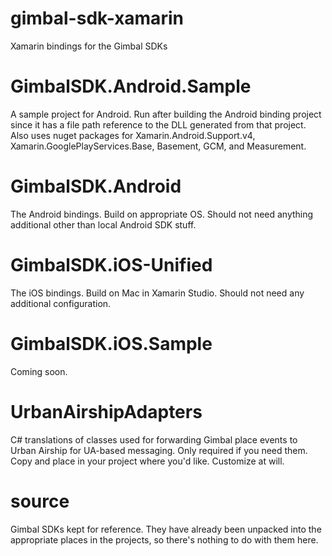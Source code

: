 # gimbal-sdk-xamarin
Xamarin bindings for the Gimbal SDKs

# GimbalSDK.Android.Sample
A sample project for Android.  Run after building the Android binding project since it has a file path reference to the DLL generated from that project. Also uses nuget packages for Xamarin.Android.Support.v4, Xamarin.GooglePlayServices.Base, Basement, GCM, and Measurement. 

# GimbalSDK.Android
The Android bindings.  Build on appropriate OS.  Should not need anything additional other than local Android SDK stuff.

# GimbalSDK.iOS-Unified
The iOS bindings.  Build on Mac in Xamarin Studio.  Should not need any additional configuration.

# GimbalSDK.iOS.Sample
Coming soon.

# UrbanAirshipAdapters
C# translations of classes used for forwarding Gimbal place events to Urban Airship for UA-based messaging.  Only required if you need them.  Copy and place in your project where you'd like.  Customize at will.

# source
Gimbal SDKs kept for reference.  They have already been unpacked into the appropriate places in the projects, so there's nothing to do with them here.
